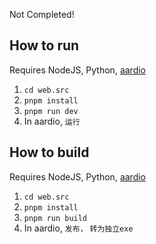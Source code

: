 Not Completed! 

## How to run

Requires NodeJS, Python, [aardio](https://aardio.com/)

1. `cd web.src`
2. `pnpm install`
3. `pnpm run dev`
4. In aardio, `运行`

## How to build

Requires NodeJS, Python, [aardio](https://aardio.com/)

1. `cd web.src`
2. `pnpm install`
3. `pnpm run build`
4. In aardio, `发布，` `转为独立exe`
